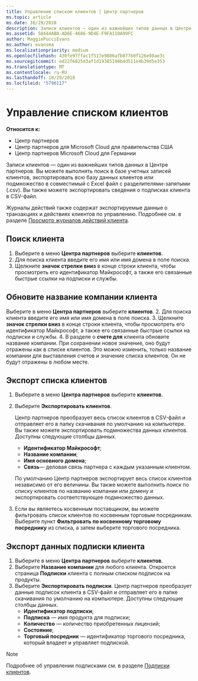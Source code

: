 ```yaml
---
title: Управление списком клиентов | Центр партнеров
ms.topic: article
ms.date: 10/29/2018
description: Записи клиентов — один из важнейших типов данных в Центре партнеров.
ms.assetid: 58444AB8-AD6E-4686-9D4E-F9FA110A99FC
author: MaggiePucciEvans
ms.author: evansma
ms.localizationpriority: medium
ms.openlocfilehash: 430fe97ffac1f517e9086afb077b0f126e98ae3c
ms.sourcegitcommit: ed22f6825d3af1d19385198b4d511e4b39d5e353
ms.translationtype: MT
ms.contentlocale: ru-RU
ms.lasthandoff: 10/29/2018
ms.locfileid: "5796117"
---
```

# <a name="manage-your-customer-list"></a>Управление списком клиентов

**Относится к:**

-  Центр партнеров
-  Центр партнеров для Microsoft Cloud для правительства США
-  Центр партнеров Microsoft Cloud для Германии

Записи клиентов — один из важнейших типов данных в Центре партнеров. Вы можете выполнять поиск в базе учетных записей клиентов, экспортировать всю базу данных клиентов или подмножество в совместимый с Excel файл с разделителями-запятыми (.csv). Вы также можете экспортировать сведения о подписках клиента в CSV-файл.

Журналы действий также содержат экспортируемые данные о транзакциях и действиях клиентов по управлению. Подробнее см. в разделе [Просмотр журналов действий клиента](activity-logs.md).


## <a name="search-for-a-customer"></a>Поиск клиента

1.  Выберите в меню **Центра партнеров** выберите **клиентов**.
2.  Для поиска клиента введите его имя или имя домена в поле поиска.
3.  Щелкните **значок стрелки вниз** в конце строки клиента, чтобы просмотреть его идентификатор Майкрософт, а также его связанные быстрые ссылки на подписки и службы.

## <a name="update-a-customers-company-name"></a>Обновите название компании клиента

Выберите в меню **Центра партнеров** выберите **клиентов**.
2.  Для поиска клиента введите его имя или имя домена в поле поиска.
3.  Щелкните **значок стрелки вниз** в конце строки клиента, чтобы просмотреть его идентификатор Майкрософт, а также его связанные быстрые ссылки на подписки и службы.
4.  В разделе о **счете для** клиента обновите название компании. При сохранении новое значение, оно будут отражены как в списке клиентов. Это можно изменить, только название компании для выставления счетов и значение списка клиентов. Он не будут отражены в любом месте.

## <a name="export-your-customer-list"></a>Экспорт списка клиентов

1.  Выберите в меню **Центра партнеров** выберите **клиентов**.
2.  Выберите **Экспортировать клиентов**.

    Центр партнеров преобразует весь список клиентов в CSV-файл и отправляет его в папку скачивания по умолчанию на компьютере. Вы также можете экспортировать подмножества данных клиентов. Доступны следующие столбцы данных.

    -   **Идентификатор Майкрософт**;
    -   **Название компании**;
    -   **Имя основного домена**;
    -   **Связь**— деловая связь партнера с каждым указанным клиентом.

    По умолчанию Центр партнеров экспортирует весь список клиентов независимо от его величины. Вы также можете выполнить поиск по списку клиентов по названию компании или домену и экспортировать соответствующее подмножество данных.

3.  Если вы являетесь косвенным поставщиком, вы можете фильтровать список клиентов по косвенным торговым посредникам. Выберите пункт **Фильтровать по косвенному торговому посреднику** из списка, а затем выберите торгового посредника.


## <a name="export-customer-subscription-information"></a>Экспорт данных подписки клиента

1.  Выберите в меню **Центра партнеров** выберите **клиентов**.
2.  Выберите **Название компании** для любого клиента. Откроется страница **Подписки** клиента с полным списком подписок на продукты.
3.  Выберите **Экспортировать подписки**. Центр партнеров преобразует данные подписок клиента в CSV-файл и отправляет его в папке скачивания по умолчанию на компьютере. Доступны следующие столбцы данных.
    -   **Идентификатор подписки**;
    -   **Подписка** — имя продукта для подписки;
    -   **Количество** — количество приобретенных лицензий;
    -   **Состояние**;
    -   **Торговый посредник** — идентификатор торгового посредника, который владеет и управляет подпиской.

> [!NOTE]  
> Подробнее об управлении подписками см. в разделе [Подписки клиентов](customer-subscriptions.md).

     

 

 



